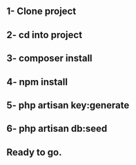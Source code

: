 ## 1- Clone project
## 2- cd into project
## 3- composer install
## 4- npm install
## 5- php artisan key:generate
## 6- php artisan db:seed

## Ready to go.
